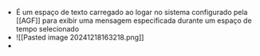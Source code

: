- É um espaço de texto carregado ao logar no sistema configurado pela [[AGF]] para exibir uma mensagem especificada durante um espaço de tempo selecionado
- ![[Pasted image 20241218163218.png]]
- 